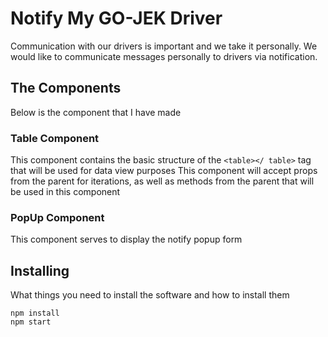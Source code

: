 # Notify My GO-JEK Driver
Communication with our drivers is important and we take it personally. 
We would like to communicate messages personally to drivers via notification.

## The Components
Below is the component that I have made

### Table Component
This component contains the basic structure of the ```<table></ table>``` tag that will be used for data view purposes
This component will accept props from the parent for iterations, as well as methods from the parent that will be used in this component

### PopUp Component
This component serves to display the notify popup form


## Installing
What things you need to install the software and how to install them

```
npm install
npm start
```

